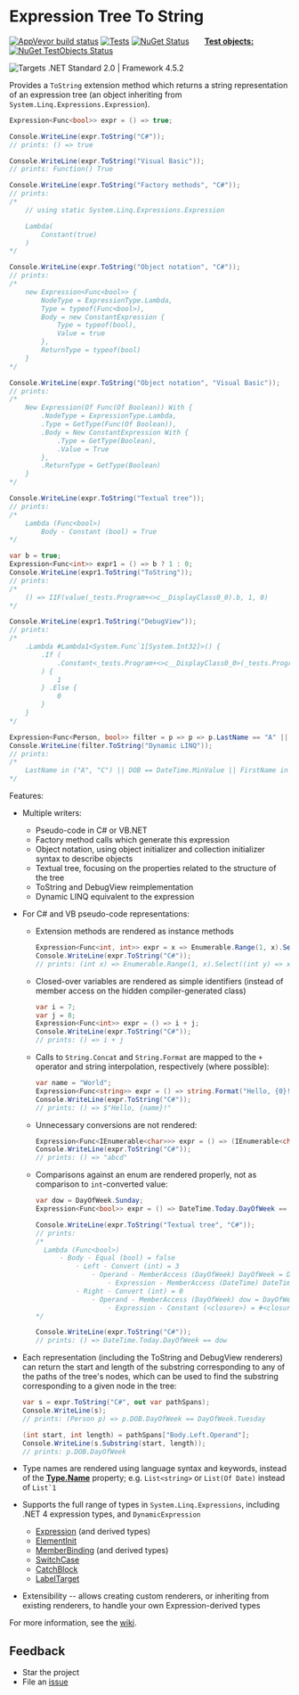 # Expression Tree To String

[![AppVeyor build status](https://img.shields.io/appveyor/ci/zspitz/expressiontreetostring?style=flat&max-age=86400)](https://ci.appveyor.com/project/zspitz/expressiontreetostring) [![Tests](https://img.shields.io/appveyor/tests/zspitz/expressiontreetostring?compact_message&style=flat&max-age=86400)](https://ci.appveyor.com/project/zspitz/expressiontreetostring) [![NuGet Status](https://img.shields.io/nuget/v/ExpressionTreeToString.svg?style=flat&max-age=86400)](https://www.nuget.org/packages/ExpressionTreeToString/) &nbsp;&nbsp;&nbsp;&nbsp;&nbsp; [**Test objects:**](https://github.com/zspitz/ExpressionTreeToString/wiki/ExpressionTreeTestObjects) [![NuGet TestObjects Status](https://img.shields.io/nuget/v/ExpressionTreeTestObjects.svg?style=flat&max-age=86400)](https://www.nuget.org/packages/ExpressionTreeTestObjects/) 

![Targets .NET Standard 2.0 | Framework 4.5.2](https://img.shields.io/badge/targets%20.NET-Standard%202.0%20%7C%20Framework%204.5.2-informational) 

Provides a `ToString` extension method which returns a string representation of an expression tree (an object inheriting from `System.Linq.Expressions.Expression`).

```csharp
Expression<Func<bool>> expr = () => true;

Console.WriteLine(expr.ToString("C#"));
// prints: () => true

Console.WriteLine(expr.ToString("Visual Basic"));
// prints: Function() True

Console.WriteLine(expr.ToString("Factory methods", "C#"));
// prints:
/*
    // using static System.Linq.Expressions.Expression

    Lambda(
        Constant(true)
    )
*/

Console.WriteLine(expr.ToString("Object notation", "C#"));
// prints:
/*
    new Expression<Func<bool>> {
        NodeType = ExpressionType.Lambda,
        Type = typeof(Func<bool>),
        Body = new ConstantExpression {
            Type = typeof(bool),
            Value = true
        },
        ReturnType = typeof(bool)
    }
*/

Console.WriteLine(expr.ToString("Object notation", "Visual Basic"));
// prints:
/*
    New Expression(Of Func(Of Boolean)) With {
        .NodeType = ExpressionType.Lambda,
        .Type = GetType(Func(Of Boolean)),
        .Body = New ConstantExpression With {
            .Type = GetType(Boolean),
            .Value = True
        },
        .ReturnType = GetType(Boolean)
    }
*/

Console.WriteLine(expr.ToString("Textual tree"));
// prints:
/*
    Lambda (Func<bool>)
        Body - Constant (bool) = True
*/

var b = true;
Expression<Func<int>> expr1 = () => b ? 1 : 0;
Console.WriteLine(expr1.ToString("ToString"));
// prints:
/*
    () => IIF(value(_tests.Program+<>c__DisplayClass0_0).b, 1, 0)
*/

Console.WriteLine(expr1.ToString("DebugView"));
// prints:
/*
    .Lambda #Lambda1<System.Func`1[System.Int32]>() {
        .If (
            .Constant<_tests.Program+<>c__DisplayClass0_0>(_tests.Program+<>c__DisplayClass0_0).b
        ) {
            1
        } .Else {
            0
        }
    }
*/

Expression<Func<Person, bool>> filter = p => p => p.LastName == "A" || p.FirstName == "B" || p.DOB == DateTime.MinValue || p.LastName == "C" || p.FirstName == "D";
Console.WriteLine(filter.ToString("Dynamic LINQ"));
// prints:
/*
    LastName in ("A", "C") || DOB == DateTime.MinValue || FirstName in ("B", "D")
*/
```

Features:

* Multiple writers:

  * Pseudo-code in C# or VB.NET
  * Factory method calls which generate this expression
  * Object notation, using object initializer and collection initializer syntax to describe objects
  * Textual tree, focusing on the properties related to the structure of the tree
  * ToString and DebugView reimplementation
  * Dynamic LINQ equivalent to the expression

* For C# and VB pseudo-code representations:

  * Extension methods are rendered as instance methods

      ```csharp
      Expression<Func<int, int>> expr = x => Enumerable.Range(1, x).Select(y => x * y).Count();
      Console.WriteLine(expr.ToString("C#"));
      // prints: (int x) => Enumerable.Range(1, x).Select((int y) => x * y).Count()
      ```

  * Closed-over variables are rendered as simple identifiers (instead of member access on the hidden compiler-generated class)

      ```csharp
      var i = 7;
      var j = 8;
      Expression<Func<int>> expr = () => i + j;
      Console.WriteLine(expr.ToString("C#"));
      // prints: () => i + j
      ```
  * Calls to `String.Concat` and `String.Format` are mapped to the `+` operator and string interpolation, respectively (where possible):

      ```csharp
      var name = "World";
      Expression<Func<string>> expr = () => string.Format("Hello, {0}!", name);
      Console.WriteLine(expr.ToString("C#"));
      // prints: () => $"Hello, {name}!"
      ```

  * Unnecessary conversions are not rendered:
  
      ```csharp
      Expression<Func<IEnumerable<char>>> expr = () => (IEnumerable<char>)"abcd";
      Console.WriteLine(expr.ToString("C#"));
      // prints: () => "abcd"
      ```
  
  * Comparisons against an enum are rendered properly, not as comparison to `int`-converted value:
  
      ```csharp
      var dow = DayOfWeek.Sunday;
      Expression<Func<bool>> expr = () => DateTime.Today.DayOfWeek == dow;
      
      Console.WriteLine(expr.ToString("Textual tree", "C#"));
      // prints:
      /*
        Lambda (Func<bool>)
            · Body - Equal (bool) = false
                · Left - Convert (int) = 3
                    · Operand - MemberAccess (DayOfWeek) DayOfWeek = DayOfWeek.Wednesday
                        · Expression - MemberAccess (DateTime) DateTime.Today = 30/09/2020 12:00:00 am
                · Right - Convert (int) = 0
                    · Operand - MemberAccess (DayOfWeek) dow = DayOfWeek.Sunday
                        · Expression - Constant (<closure>) = #<closure>      
      */
      
      Console.WriteLine(expr.ToString("C#"));
      // prints: () => DateTime.Today.DayOfWeek == dow
      ```

* Each representation (including the ToString and DebugView renderers) can return the start and length of the substring corresponding to any of the paths of the tree's nodes, which can be used to find the substring corresponding to a given node in the tree:

  ```csharp
  var s = expr.ToString("C#", out var pathSpans);
  Console.WriteLine(s);
  // prints: (Person p) => p.DOB.DayOfWeek == DayOfWeek.Tuesday
  
  (int start, int length) = pathSpans["Body.Left.Operand"];
  Console.WriteLine(s.Substring(start, length));
  // prints: p.DOB.DayOfWeek
  ```

* Type names are rendered using language syntax and keywords, instead of the [**Type.Name**](https://docs.microsoft.com/en-us/dotnet/api/system.type.name) property; e.g. `List<string>` or `List(Of Date)` instead of ``List`1``

* Supports the full range of types in `System.Linq.Expressions`, including .NET 4 expression types, and `DynamicExpression`

  * [Expression](https://docs.microsoft.com/en-us/dotnet/api/system.linq.expressions.expression) (and derived types)
  * [ElementInit](https://docs.microsoft.com/en-us/dotnet/api/system.linq.expressions.elementinit)
  * [MemberBinding](https://docs.microsoft.com/en-us/dotnet/api/system.linq.expressions.memberbinding) (and derived types)
  * [SwitchCase](https://docs.microsoft.com/en-us/dotnet/api/system.linq.expressions.switchcase)
  * [CatchBlock](https://docs.microsoft.com/en-us/dotnet/api/system.linq.expressions.catchblock)
  * [LabelTarget](https://docs.microsoft.com/en-us/dotnet/api/system.linq.expressions.labeltarget)
  
* Extensibility -- allows creating custom renderers, or inheriting from existing renderers, to handle your own Expression-derived types
  
For more information, see the [wiki](https://github.com/zspitz/ExpressionTreeToString/wiki).

## Feedback

* Star the project
* File an [issue](https://github.com/zspitz/ExpressionTreeToString/issues)
